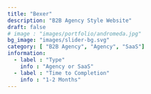 ```yaml
---
title: "Bexer"
description: "B2B Agency Style Website"
draft: false
# image : "images/portfolio/andromeda.jpg"
bg_image: "images/slider-bg.svg"
category: [ "B2B Agency", "Agency", "SaaS"]
information:
  - label : "Type"
    info : "Agency or SaaS"
  - label : "Time to Completion"
    info : "1-2 Months"
---
```


<!-- ## Title

  Further Description:
Lorem ipsum dolor sit amet, consectetur adipisicing elit. Quas officiis cumque, harum dicta necessitatibus
reprehenderit, delectus molestiae, impedit alias adipisci distinctio voluptas. Tempora modi amet voluptate
at provident soluta consequatur. -->
